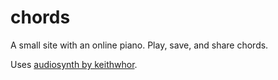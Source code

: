 # chords

A small site with an online piano. Play, save, and share chords.

Uses [audiosynth by keithwhor](https://github.com/keithwhor/audiosynth).
